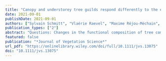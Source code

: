 ```yaml
---
title: "Canopy and understorey tree guilds respond differently to the environment in an Indian rain forest"
date: 2021-09-01
publishDate: 2021-09-01
authors: ["Sylvain Schmitt", "Vlaérie Raevel", "Maxime Réjou-Méchain", "Narayanan Ayyappan", "Natesan Balachandran", "Narayanan Barathan", "Gopalakrishnan Rajashekar", "François Munoz"]
publication_types: ["2"]
abstract: "Questions: Changes in the functional composition of tree communities along resource availability gradients have received attention, but it is unclear whether understorey and canopy guilds respond similarly to different light, biomechanical, and hydraulic constraints. Location: An anthropically undisturbed, old-growth wet evergreen dipterocarp forest plot located in Karnataka State, India. Methods: We measured leaf and wood traits of 89 tree species representing 99% of all individuals in a 10-ha permanent plot with varying topographic and canopy conditions inferred from Light Detection And Ranging (LiDAR) data. We assigned tree species to guilds of canopy and understorey species and assessed the variation of the guild-weighted means of functional-trait values with canopy height and topography. Results: The functional-trait space did not differ between canopy and understorey tree species. However, environmental filtering led to significantly different functional composition of canopy and understorey guild assemblages. Furthermore, they responded differently along environmental gradients related to water, nutrients, light, and wind exposure. For example, the canopy guild responded to wind exposure while the understorey guild did not. Conclusions: The pools of understorey and canopy species are functionally similar. However, fine-scale environmental heterogeneity impacts differently on these two guilds, generating striking differences in functional composition between understorey and canopy guild assemblages. Accounting for vertical guilds improves our understanding of forest communities’ assembly processes."
featured: false
publication: "*Journal of Vegetation Science*"
url_pdf: "https://onlinelibrary.wiley.com/doi/full/10.1111/jvs.13075"
doi: "10.1111/jvs.13075"
---
```


<span class="__dimensions_badge_embed__" data-doi="10.1111/jvs.13075"></span><script async src="https://badge.dimensions.ai/badge.js" charset="utf-8"></script>
